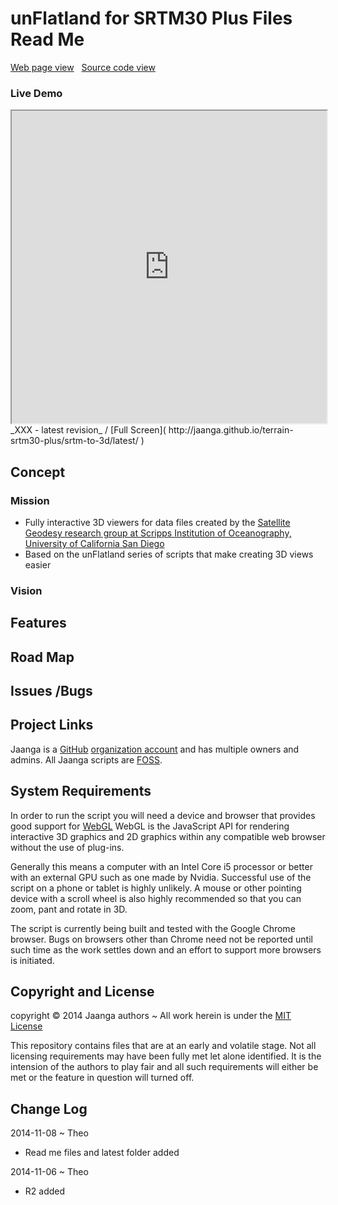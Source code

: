 unFlatland for SRTM30 Plus Files Read Me
===========

[Web page view]( http://jaanga.github.io/terrain-srtm30-plus/srtm-to-3d/index.html "View files with docBrowser" ) &nbsp;
[Source code view]( https://github.com/jaanga/terrain-srtm30-plus/tree/gh-pages/srtm-to-3d "View files with GitHub")


### Live Demo

<iframe src="http://jaanga.github.io/terrain-srtm30-plus/srtm-to-3d/latest/" width=100% height=500px class='overview' >
There is an `iframe` here. It is not visible when viewed on github.com/jaanga. To view, click 'Web page view' just above.
</iframe>
_XXX - latest revision_ / [Full Screen]( http://jaanga.github.io/terrain-srtm30-plus/srtm-to-3d/latest/ )



## Concept

### Mission  
<!-- a statement of a rationale, applicable now as well as in the future -->
* Fully interactive 3D viewers for data files created by the [Satellite Geodesy research group at Scripps 
Institution of Oceanography, University of California San Diego]( http://topex.ucsd.edu/WWW_html/srtm30_plus.html )
* Based on the unFlatland series of scripts that make creating 3D views easier

### Vision  
<!--  a descriptive picture of a desired future state -->


## Features
<!-- and benefits -->


## Road Map


## Issues /Bugs


## Project Links

Jaanga is a [GitHub]( http://github.com) [organization account]( https://help.github.com/articles/what-s-the-difference-between-user-and-organization-accounts ) and has multiple owners and admins. 
All Jaanga scripts are [FOSS]( https://en.wikipedia.org/wiki/Free_and_open-source_software ).


## System Requirements

In order to run the script you will need a device and browser that provides good support for [WebGL](http://get.webgl.org/)
WebGL is the JavaScript API for rendering interactive 3D graphics and 2D graphics within any compatible web browser without the use of plug-ins. 

Generally this means a computer with an Intel Core i5 processor or better with an external GPU such as one made by Nvidia. 
Successful use of the script on a phone or tablet is highly unlikely. 
A mouse or other pointing device with a scroll wheel is also highly recommended so that you can zoom, pant and rotate in 3D.
 
The script is currently being built and tested with the Google Chrome browser. 
Bugs on browsers other than Chrome need not be reported until such time as the work settles down and an effort to support more browsers is initiated.


## Copyright and License

copyright &copy; 2014 Jaanga authors ~ 
All work herein is under the [MIT License]( http://jaanga.github.io/libs/jaanga-copyright-and-mit-license.md )

This repository contains files that are at an early and volatile stage. Not all licensing requirements may have been fully met let alone identified. It is the intension of the authors to play fair and all such requirements will either be met or the feature in question will turned off.


## Change Log

2014-11-08 ~ Theo

* Read me files and latest folder added

2014-11-06 ~ Theo

* R2 added

 




